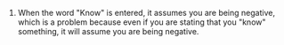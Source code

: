 1. When the word "Know" is entered, it assumes you are being negative, which is a problem because even if you are stating that
you "know" something, it will assume you are being negative.
